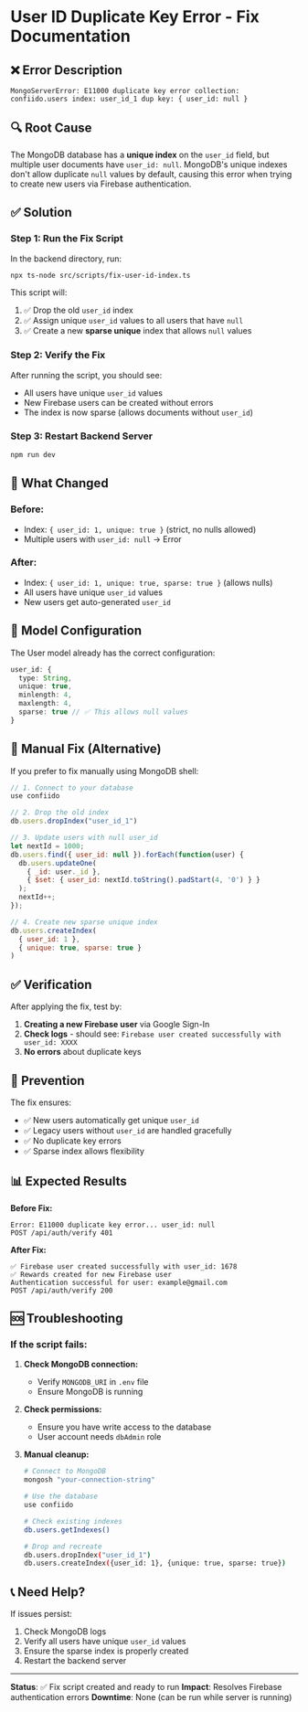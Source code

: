 # User ID Duplicate Key Error - Fix Documentation

## ❌ Error Description

```
MongoServerError: E11000 duplicate key error collection: confiido.users index: user_id_1 dup key: { user_id: null }
```

## 🔍 Root Cause

The MongoDB database has a **unique index** on the `user_id` field, but multiple user documents have `user_id: null`. MongoDB's unique indexes don't allow duplicate `null` values by default, causing this error when trying to create new users via Firebase authentication.

## ✅ Solution

### Step 1: Run the Fix Script

In the backend directory, run:

```bash
npx ts-node src/scripts/fix-user-id-index.ts
```

This script will:
1. ✅ Drop the old `user_id` index
2. ✅ Assign unique `user_id` values to all users that have `null`
3. ✅ Create a new **sparse unique** index that allows `null` values

### Step 2: Verify the Fix

After running the script, you should see:
- All users have unique `user_id` values
- New Firebase users can be created without errors
- The index is now sparse (allows documents without `user_id`)

### Step 3: Restart Backend Server

```bash
npm run dev
```

## 🎯 What Changed

### Before:
- Index: `{ user_id: 1, unique: true }` (strict, no nulls allowed)
- Multiple users with `user_id: null` → Error

### After:
- Index: `{ user_id: 1, unique: true, sparse: true }` (allows nulls)
- All users have unique `user_id` values
- New users get auto-generated `user_id`

## 📝 Model Configuration

The User model already has the correct configuration:

```typescript
user_id: {
  type: String,
  unique: true,
  minlength: 4,
  maxlength: 4,
  sparse: true // ✅ This allows null values
}
```

## 🔧 Manual Fix (Alternative)

If you prefer to fix manually using MongoDB shell:

```javascript
// 1. Connect to your database
use confiido

// 2. Drop the old index
db.users.dropIndex("user_id_1")

// 3. Update users with null user_id
let nextId = 1000;
db.users.find({ user_id: null }).forEach(function(user) {
  db.users.updateOne(
    { _id: user._id },
    { $set: { user_id: nextId.toString().padStart(4, '0') } }
  );
  nextId++;
});

// 4. Create new sparse unique index
db.users.createIndex(
  { user_id: 1 },
  { unique: true, sparse: true }
)
```

## ✅ Verification

After applying the fix, test by:

1. **Creating a new Firebase user** via Google Sign-In
2. **Check logs** - should see: `Firebase user created successfully with user_id: XXXX`
3. **No errors** about duplicate keys

## 🚀 Prevention

The fix ensures:
- ✅ New users automatically get unique `user_id`
- ✅ Legacy users without `user_id` are handled gracefully
- ✅ No duplicate key errors
- ✅ Sparse index allows flexibility

## 📊 Expected Results

**Before Fix:**
```
Error: E11000 duplicate key error... user_id: null
POST /api/auth/verify 401
```

**After Fix:**
```
✅ Firebase user created successfully with user_id: 1678
✅ Rewards created for new Firebase user
Authentication successful for user: example@gmail.com
POST /api/auth/verify 200
```

## 🆘 Troubleshooting

### If the script fails:

1. **Check MongoDB connection:**
   - Verify `MONGODB_URI` in `.env` file
   - Ensure MongoDB is running

2. **Check permissions:**
   - Ensure you have write access to the database
   - User account needs `dbAdmin` role

3. **Manual cleanup:**
   ```bash
   # Connect to MongoDB
   mongosh "your-connection-string"
   
   # Use the database
   use confiido
   
   # Check existing indexes
   db.users.getIndexes()
   
   # Drop and recreate
   db.users.dropIndex("user_id_1")
   db.users.createIndex({user_id: 1}, {unique: true, sparse: true})
   ```

## 📞 Need Help?

If issues persist:
1. Check MongoDB logs
2. Verify all users have unique `user_id` values
3. Ensure the sparse index is properly created
4. Restart the backend server

---

**Status**: ✅ Fix script created and ready to run
**Impact**: Resolves Firebase authentication errors
**Downtime**: None (can be run while server is running)
